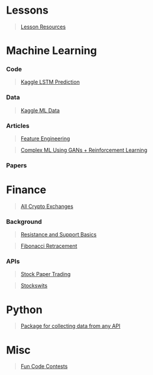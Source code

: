 # Lessons

>[Lesson Resources](Lesssons/LessonLinks.md)

# Machine Learning

### Code

>[Kaggle LSTM Prediction](https://www.kaggle.com/faressayah/stock-market-analysis-prediction-using-lstm)

### Data

>[Kaggle ML Data](https://www.kaggle.com/datasets?topic=investingDataset)

### Articles

>[Feature Engineering](https://towardsdatascience.com/the-importance-of-feature-engineering-for-financial-time-series-forecasting-a1163efe8b8a)

>[Complex ML Using GANs + Reinforcement Learning](https://towardsdatascience.com/aifortrading-2edd6fac689d)

### Papers

# Finance

>[All Crypto Exchanges](https://discord.com/channels/833380786316115988/838478084809162795/839652666346307615)

### Background

>[Resistance and Support Basics](https://www.investopedia.com/trading/support-and-resistance-basics/)

>[Fibonacci Retracement](https://www.investopedia.com/terms/f/fibonacciretracement.asp)

### APIs

>[Stock Paper Trading](https://alpaca.markets/docs/trading-on-alpaca/paper-trading/#:~:text=Paper%20trading%20is%20free%20and,%2C%20real%2Dtime%20market%20data)

>[Stockswits](https://api.stocktwits.com/developers/docs/api)

# Python

>[Package for collecting data from any API](https://api2db.readthedocs.io/en/latest/index.html)

# Misc

>[Fun Code Contests](https://www.codingame.com/multiplayer/clashofcode)

